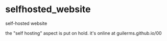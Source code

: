 # selfhosted_website
self-hosted website


the "self hosting" aspect is put on hold. it's online at guilerms.github.io/00
